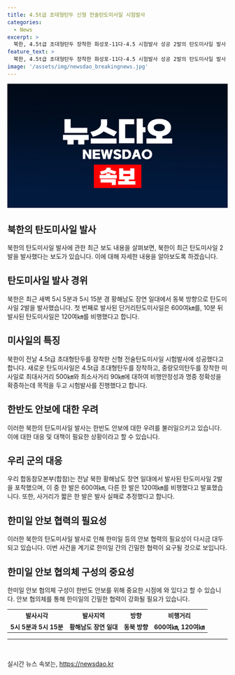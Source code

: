 ```yaml
---
title: 4.5t급 초대형탄두 신형 전술탄도미사일 시험발사
categories:
  - News
excerpt: >
  북한, 4.5t급 초대형탄두 장착한 화성포-11다-4.5 시험발사 성공 2발의 탄도미사일 발사 소식에 관심 집중. 600여㎞와 120여㎞ 비행한 미사일 발사, 합동참모본부는 한 발이 발사 실패로 추정. 북한의 연이은 미사일 시험발사에 대한 우려가 커지고 있음.
feature_text: >
  북한, 4.5t급 초대형탄두 장착한 화성포-11다-4.5 시험발사 성공 2발의 탄도미사일 발사 소식에 관심 집중. 600여㎞와 120여㎞ 비행한 미사일 발사, 합동참모본부는 한 발이 발사 실패로 추정. 북한의 연이은 미사일 시험발사에 대한 우려가 커지고 있음.
image: '/assets/img/newsdao_breakingnews.jpg'
---
```


<p><img src="/assets/img/newsdao_breakingnews.jpg" alt="flaretime 속보" /></p>

<h2 data-ke-size="size26">북한의 탄도미사일 발사</h2>

<p data-ke-size="size16">북한의 탄도미사일 발사에 관한 최근 보도 내용을 살펴보면, 북한이 최근 탄도미사일 2발을 발사했다는 보도가 있습니다. 이에 대해 자세한 내용을 알아보도록 하겠습니다.</p>

<h2 data-ke-size="size26">탄도미사일 발사 경위</h2>

<p data-ke-size="size16">북한은 최근 새벽 5시 5분과 5시 15분 경 황해남도 장연 일대에서 동북 방향으로 탄도미사일 2발을 발사했습니다. 첫 번째로 발사된 단거리탄도미사일은 600여㎞를, 10분 뒤 발사된 탄도미사일은 120여㎞를 비행했다고 합니다.</p>

<h2 data-ke-size="size26">미사일의 특징</h2>

<p data-ke-size="size16">북한이 전날 4.5t급 초대형탄두를 장착한 신형 전술탄도미사일 시험발사에 성공했다고 합니다. 새로운 탄도미사일은 4.5t급 초대형탄두를 장착하고, 중량모의탄두를 장착한 미사일로 최대사거리 500㎞와 최소사거리 90㎞에 대하여 비행안정성과 명중 정확성을 확증하는데 목적을 두고 시험발사를 진행했다고 합니다.</p>

<h2 data-ke-size="size26">한반도 안보에 대한 우려</h2>

<p data-ke-size="size16">이러한 북한의 탄도미사일 발사는 한반도 안보에 대한 우려를 불러일으키고 있습니다. 이에 대한 대응 및 대책이 필요한 상황이라고 할 수 있습니다.</p>

<h2 data-ke-size="size26">우리 군의 대응</h2>

<p data-ke-size="size16">우리 합동참모본부(합참)는 전날 북한 황해남도 장연 일대에서 발사된 탄도미사일 2발을 포착했으며, 이 중 한 발은 600여㎞, 다른 한 발은 120여㎞를 비행했다고 발표했습니다. 또한, 사거리가 짧은 한 발은 발사 실패로 추정했다고 합니다.</p>

<h2 data-ke-size="size26">한미일 안보 협력의 필요성</h2>

<p data-ke-size="size16">이러한 북한의 탄도미사일 발사로 인해 한미일 등의 안보 협력의 필요성이 다시금 대두되고 있습니다. 이번 사건을 계기로 한미일 간의 긴밀한 협력이 요구될 것으로 보입니다.</p>

<h2 data-ke-size="size26">한미일 안보 협의체 구성의 중요성</h2>

<p data-ke-size="size16">한미일 안보 협의체 구성이 한반도 안보를 위해 중요한 시점에 와 있다고 할 수 있습니다. 안보 협의체를 통해 한미일의 긴밀한 협력이 강화될 필요가 있습니다.</p>

<table>
  <tr>
    <th>발사시각</th>
    <th>발사지역</th>
    <th>방향</th>
    <th>비행거리</th>
  </tr>
  <tr>
    <td style="text-align: center; height: 17px;"><b>5시 5분과 5시 15분</b></td>
    <td style="text-align: center; height: 17px;"><b>황해남도 장연 일대</b></td>
    <td style="text-align: center; height: 17px;"><b>동북 방향</b></td>
    <td style="text-align: center; height: 17px;"><b>600여㎞, 120여㎞</b></td>
  </tr>
</table>

<hr>

<p data-ke-size="size16">&nbsp;</p>
실시간 뉴스 속보는, <a href="https://newsdao.kr" rel="dofollow">https://newsdao.kr</a>


